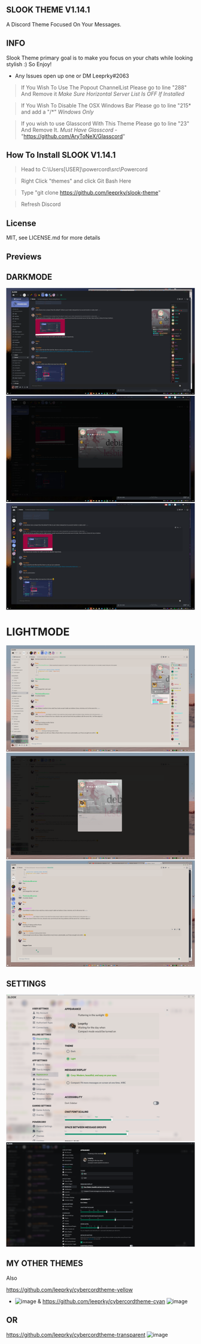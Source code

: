 ## SLOOK THEME V1.14.1
A Discord Theme Focused On Your Messages.

## INFO

Slook Theme primary goal is to make you focus on your chats while looking stylish :)
So Enjoy!
- Any Issues open up one or DM Leeprky#2063

> If You Wish To Use The Popout ChannelList Please go to line "288" And Remove it
*Make Sure Horizontal Server List Is OFF If Installed*

> If You Wish To Disable The OSX Windows Bar Please go to line "215* and add a "/*"
*Windows Only*

> If you wish to use Glasscord With This Theme Please go to line "23" And Remove It.
*Must Have Glasscord* - "https://github.com/AryToNeX/Glasscord"

## How To Install SLOOK V1.14.1

> Head to C:\Users\[USER]\powercord\src\Powercord

> Right Click "themes" and click Git Bash Here

> Type "git clone https://github.com/leeprky/slook-theme"

> Refresh Discord

## License

MIT, see LICENSE.md for more details

## Previews

## DARKMODE
![preview](./previews/dark1.png)
![preview](./previews/dark2.png)
![preview](./previews/dark3.png)
# LIGHTMODE
![preview](./previews/light1.png)
![preview](./previews/light2.png)
![preview](./previews/light3.png)
## SETTINGS
![preview](./previews/settingslight1.png)
![preview](./previews/settingsdark1.png)


## MY OTHER THEMES

Also 

https://github.com/leeprky/cybercordtheme-yellow
- ![image](https://user-images.githubusercontent.com/71296232/112064691-47557600-8b5b-11eb-95ad-ada1f0e7f413.png)
&
https://github.com/leeprky/cybercordtheme-cyan
![image](https://user-images.githubusercontent.com/71296232/112064701-4c1a2a00-8b5b-11eb-92d2-2e36a48d4f59.png)

## OR
https://github.com/leeprky/cybercordtheme-transparent
![image](https://user-images.githubusercontent.com/71296232/112064718-54726500-8b5b-11eb-8c79-7e960458a152.png)

